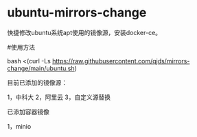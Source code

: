 # ubuntu-mirrors-change
快捷修改ubuntu系统apt使用的镜像源，安装docker-ce。

#使用方法

bash <(curl -Ls https://raw.githubusercontent.com/qjds/mirrors-change/main/ubuntu.sh)

目前已添加的镜像源：

1，中科大
2，阿里云
3，自定义源替换

已添加容器镜像

1，minio
